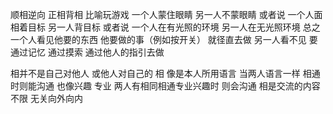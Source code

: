 顺相逆向 正相背相
比喻玩游戏 一个人蒙住眼睛 另一人不蒙眼睛
或者说 一个人面相着目标 另一人背目标
或者说 一个人在有光照的环境 另一人在无光照环境
总之一个人看见他要的东西 他要做的事（例如按开关）
就径直去做
另一人看不见 要通过记忆 通过摸索 通过他人的指引去做

相并不是自己对他人 或他人对自己的
相 像是本人所用语言 当两人语言一样 相通时则能沟通
也像兴趣 专业 两人有相同相通专业兴趣时 则会沟通
相是交流的内容 不限 无关向外向内

